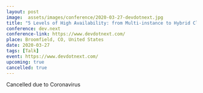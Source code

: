 ```yaml
---
layout: post
image:  assets/images/conference/2020-03-27-devdotnext.jpg
title: "5 Levels of High Availability: from Multi-instance to Hybrid Cloud"
conference: dev.next
conference-link: https://www.devdotnext.com/
place: Broomfield, CO, United States
date: 2020-03-27
tags: [Talk]
event: https://www.devdotnext.com/
upcoming: true
cancelled: true
---
```


Cancelled due to Coronavirus